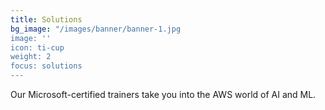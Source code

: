 ```yaml
---
title: Solutions
bg_image: "/images/banner/banner-1.jpg
image: ''
icon: ti-cup
weight: 2
focus: solutions
---
```

Our Microsoft-certified trainers take you into the AWS world of AI and ML.
